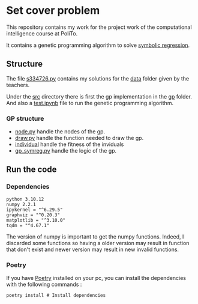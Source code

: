 # Set cover problem

This repository contains my work for the project work of the computational intelligence course at PoliTo.

It contains a genetic programming algorithm to solve [symbolic regression](https://en.wikipedia.org/wiki/Symbolic_regression).

## Structure

The file [s334726.py](./s334726.py) contains my solutions for the [data](./data/) folder given by the teachers.

Under the [src](./src/) directory there is first the gp implementation in the [gp](./src/gp/) folder. And also a [test.ipynb](./src/test.ipynb) file to run the genetic programming algorithm.

### GP structure

- [node.py](./src/gp/node.py) handle the nodes of the gp.
- [draw.py](./src/gp/draw.py) handle the function needed to draw the gp.
- [individual](./src/gp/individual.py) handle the fitness of the inviduals
- [gp_symreg.py](./src/gp/gp_symreg.py) handle the logic of the gp.


## Run the code

### Dependencies

```
python 3.10.12
numpy 2.2.1
ipykernel = "^6.29.5"
graphviz = "^0.20.3"
matplotlib = "^3.10.0"
tqdm = "^4.67.1"
```

The version of numpy is important to get the numpy functions. Indeed, I discarded some functions so having a older version may result in function that don't exist and newer version may result in new invalid functions.

### Poetry

If you have [Poetry](https://python-poetry.org/) installed on your pc, you can install the dependencies with the following commands :

```shell
poetry install # Install dependencies
```